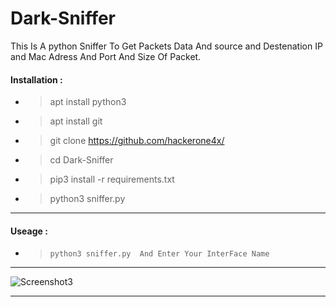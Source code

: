 # Dark-Sniffer
This Is A python Sniffer To Get Packets Data And source and Destenation IP and Mac Adress And Port And Size Of Packet.
#### Installation :
- >   apt install python3 
- >   apt install git 
- >   git clone https://github.com/hackerone4x/
- >   cd Dark-Sniffer
- >   pip3 install -r requirements.txt
- >   python3 sniffer.py
________________________________________________________________________________________________________________________________________________ 
#### Useage :
- >     python3 sniffer.py  And Enter Your InterFace Name  
 _______________________________________________________________________________________________________________________________________________
 

 ![Screenshot3](b3.png)
 _______________________________________________________________________________________________________________________________________________
 

 
 
